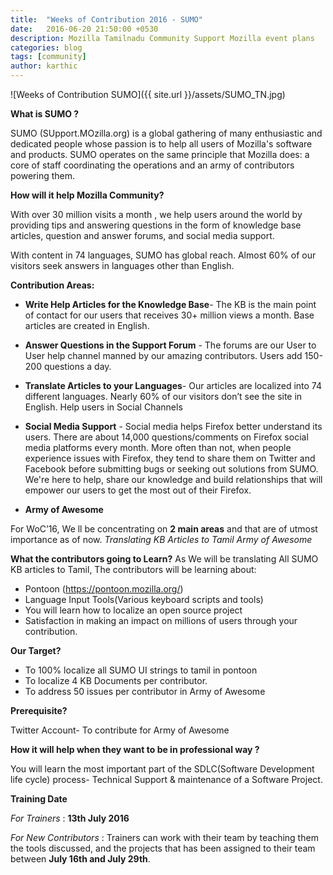 ```yaml
---
title:  "Weeks of Contribution 2016 - SUMO"
date:   2016-06-20 21:50:00 +0530
description: Mozilla Tamilnadu Community Support Mozilla event plans
categories: blog
tags: [community]
author: karthic
---
```


![Weeks of Contribution SUMO]({{ site.url }}/assets/SUMO_TN.jpg)

**What is SUMO ?**

SUMO (SUpport.MOzilla.org) is a global gathering of many enthusiastic and dedicated people whose passion is to help all users of Mozilla's software and products. SUMO operates on the same principle that Mozilla does: a core of staff coordinating the operations and an army of contributors powering them.

**How will it help Mozilla Community?**


With over 30 million visits a month , we help users around the world by providing tips and answering questions in the form of knowledge base articles, question and answer forums, and social media support.

With content in 74 languages, SUMO has global reach. Almost 60% of our visitors seek answers in languages other than English.

**Contribution Areas:**
- **Write Help Articles for the Knowledge Base**- The KB is the main point of contact for our users that receives 30+ million views a month. Base articles are created in English.

- **Answer Questions in the Support Forum** - The forums are our User to User help channel manned by our amazing contributors. Users add 150-200 questions a day.

- **Translate Articles to your Languages**- Our articles are localized into 74 different languages. Nearly 60% of our visitors don’t see the site in English.
Help users in Social Channels

- **Social Media Support** - Social media helps Firefox better understand its users. There are about 14,000 questions/comments on Firefox social media platforms every month. More often than not, when people experience issues with Firefox, they tend to share them on Twitter and Facebook before submitting bugs or seeking out solutions from SUMO. We're here to help, share our knowledge and build relationships that will empower our users to get the most out of their Firefox.

- **Army of Awesome**

For WoC’16, We ll be concentrating on **2 main areas** and that are of utmost importance as of now.
*Translating KB Articles to Tamil*
*Army of Awesome*

**What the contributors going to Learn?**
As We will be translating All SUMO KB articles to Tamil, The contributors will be learning about:
- Pontoon (https://pontoon.mozilla.org/)
- Language Input Tools(Various keyboard scripts and tools)
- You will learn how to localize an open source project
- Satisfaction in making an impact on millions of users through your contribution.</ul>

**Our Target?**

- To 100% localize all SUMO UI strings to tamil in pontoon
- To localize 4 KB Documents per contributor.
- To address 50 issues per contributor in Army of Awesome

**Prerequisite?**

Twitter Account- To contribute for Army of Awesome

**How it will help when they want to be in professional way ?**

You will learn the most important part of the SDLC(Software Development life cycle) process- Technical Support & maintenance of a Software Project.

**Training Date**

*For Trainers* : **13th July 2016**

*For New Contributors* : Trainers can work with their team by teaching them the tools discussed, and the projects that has been assigned to their team between **July 16th and July 29th**.
